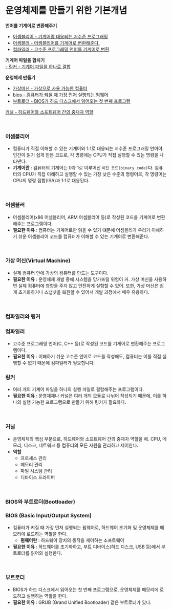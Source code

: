 # 운영체제를 만들기 위한 기본개념

**언어를 기계어로 변환해주기**   
- [어셈블리어 - 기계어랑 대응되는 저수준 프로그래밍](#어셈블리어)   
- [어셈블러 - 어셈블리어를 기계어로 변환해준다.](#어셈블러)   
- [컴파일러 - 고수준 프로그래밍 언어를 기계어로 변환](#컴파일러)

**기계어 파일을 합치기**   
[- 링커 - 기계어 파일을 하나로 결합](#링커)   

**운영체제 만들기**   
- [가상머신 - 가상으로 사용 가능한 컴퓨터](#가상-머신virtual-machine)   
- [bios - 컴퓨터가 켜질 때 가장 먼저 실행되는 펌웨어](#bios-basic-inputoutput-system)
- [부트로더 - BIOS가 하드 디스크에서 읽어오는 첫 번째 프로그램](#부트로더)   

[커널 - 하드웨어와 소프트웨어 간의 중재자 역할](#커널)

<br>

### 어셈블리어
- 컴퓨터가 직접 이해할 수 있는 기계어와 1:1로 대응되는 저수준 프로그래밍 언어야. 인간이 읽기 쉽게 만든 코드로, 각 명령에는 CPU가 직접 실행할 수 있는 명령을 나타낸다.
- **기계어란** : 컴퓨터의 기계어는 0과 1로 이루어진 `이진 코드(binary code)`다. 컴퓨터의 CPU가 직접 이해하고 실행할 수 있는 가장 낮은 수준의 명령어로, 각 명령어는 CPU의 명령 집합(ISA)과 1:1로 대응된다.

<br>

### 어셈블러
- 어셈블리어(x86 어셈블리어, ARM 어셈블리어 등)로 작성된 코드를 기계어로 변환해주는 프로그램이다.    
- **필요한 이유** : 컴퓨터는 기계어로만 읽을 수 있기 떄문에 어셈블러가 우리가 이해하기 쉬운 어셈블리어 코드를 컴퓨터가 이해할 수 있는 기계어로 변환해준다.

<br>

### 가상 머신(Virtual Machine)
- 실제 컴퓨터 안에 가상의 컴퓨터를 만드는 도구이다.
- **필요한 이유** : 운영체제 개발 중에 시스템을 망가뜨릴 위험이 커. 가상 머신을 사용하면 실제 컴퓨터에 영향을 주지 않고 안전하게 실험할 수 있어. 또한, 가상 머신은 쉽게 초기화하거나 스냅샷을 복원할 수 있어서 개발 과정에서 매우 유용하다.

<br>

### 컴파일러와 링커
### 컴파일러
- 고수준 프로그래밍 언어(C, C++ 등)로 작성된 코드를 기계어로 변환해주는 프로그램이다.
- **필요한 이유** :  이해하기 쉬운 고수준 언어로 코드를 작성해도, 컴퓨터는 이를 직접 실행할 수 없기 때문에 컴파일러가 필요합니다.

### 링커
- 여러 개의 기계어 파일을 하나의 실행 파일로 결합해주는 프로그램이다.
- **필요한 이유** : 운영체제나 커널은 여러 개의 모듈로 나뉘어 작성되기 때문에, 이를 하나의 실행 가능한 프로그램으로 만들기 위해 링커가 필요하다.

<br>

### 커널
- 운영체제의 핵심 부분으로, 하드웨어와 소프트웨어 간의 중재자 역할을 해. CPU, 메모리, 디스크, 네트워크 등 컴퓨터의 모든 자원을 관리하고 제어한다.
- **역할**
  - 프로세스 관리
  - 메모리 관리
  - 파일 시스템 관리
  - 디바이스 드라이버 

<br>

### BIOS와 부트로더(Bootloader)
### BIOS (Basic Input/Output System)
- 컴퓨터가 켜질 때 가장 먼저 실행되는 펌웨어로, 하드웨어 초기화 및 운영체제를 메모리에 로드하는 역할을 한다.
  - **펌웨어란** : 하드웨어 장치의 동작을 제어하는 소프트웨어
- **필요한 이유** : 하드웨어를 초기화하고, 부트 디바이스(하드 디스크, USB 등)에서 부트로더를 읽어와 실행한다.

<br>

### 부트로더
- BIOS가 하드 디스크에서 읽어오는 첫 번째 프로그램으로, 운영체제를 메모리에 로드하고 실행하는 역할을 한다.
- **필요한 이유** : GRUB (Grand Unified Bootloader) 같은 부트로더가 있다.